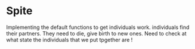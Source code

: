 # Spite

Implementing the default functions to get individuals work.
individuals find their partners. They need to die, give birth to new ones. Need to check at what state the individuals that we put tpgether are !
